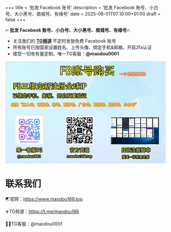 +++
title = '批发 Facebook 账号'
description = '批发 Facebook 账号、小白号、大小黑号、商城号、有缘号'
date = 2025-08-01T07:10:00+01:00
draft = false
+++


🔥 **批发 Facebook 账号、小白号、大小黑号、商城号、有缘号**🔥 

* 关注我们的 **[TG频道](https://t.me/maodou186)**  不定时发放免费 Facebook 账号 
* 所有账号已按国家设置姓名、上传头像、绑定手机&邮箱，开启2fa认证
* 接受一切有有量定制，唯一TG客服：**@maodou0001** 

![](images/ad.jpeg)

# 联系我们

🌏官网：https://www.maodou168.top

✈️TG频道：https://t.me/maodou186

🕵️‍♀️TG客服：@maodou0001